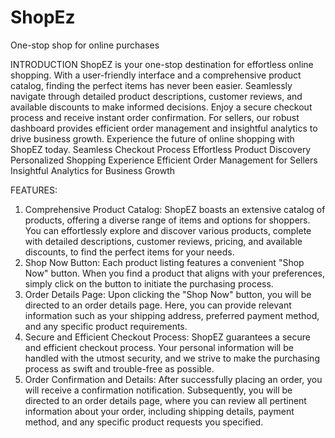 # ShopEz
One-stop shop for online purchases

 INTRODUCTION
 ShopEZ is your one-stop destination for effortless online shopping. With a user-friendly
 interface and a comprehensive product catalog, finding the perfect items has never
 been easier. Seamlessly navigate through detailed product descriptions, customer
 reviews, and available discounts to make informed decisions. Enjoy a secure checkout
 process and receive instant order confirmation. For sellers, our robust dashboard
 provides efficient order management and insightful analytics to drive business growth.
 Experience the future of online shopping with ShopEZ today.
 Seamless Checkout Process
 Effortless Product Discovery
 Personalized Shopping Experience
 Efficient Order Management for Sellers
 Insightful Analytics for Business Growth
 
 FEATURES:
 1. Comprehensive Product Catalog: ShopEZ boasts an extensive catalog of products,
 offering a diverse range of items and options for shoppers. You can effortlessly
 explore and discover various products, complete with detailed descriptions,
 customer reviews, pricing, and available discounts, to find the perfect items for your
 needs.
 2. Shop Now Button: Each product listing features a convenient "Shop Now" button.
 When you find a product that aligns with your preferences, simply click on the
 button to initiate the purchasing process.
 3. Order Details Page: Upon clicking the "Shop Now" button, you will be directed to an
 order details page. Here, you can provide relevant information such as your shipping
 address, preferred payment method, and any specific product requirements.
 4. Secure and Efficient Checkout Process: ShopEZ guarantees a secure and efficient
 checkout process. Your personal information will be handled with the utmost
 security, and we strive to make the purchasing process as swift and trouble-free as
possible.
 5. Order Confirmation and Details: After successfully placing an order, you will receive
 a confirmation notification. Subsequently, you will be directed to an order details
 page, where you can review all pertinent information about your order, including
 shipping details, payment method, and any specific product requests you specified.


